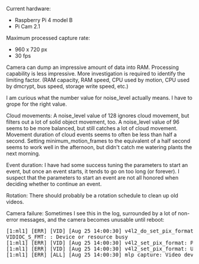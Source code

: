 Current hardware:  
  - Raspberry Pi 4 model B
  - Pi Cam 2.1

Maximum processed capture rate:
  - 960 x 720 px
  - 30 fps

Camera can dump an impressive amount of data into RAM.  Processing capability is less impressive.  More investigation is required to identify the limiting factor.  (RAM capacity, RAM speed, CPU used by motion, CPU used by dmcrypt, bus speed, storage write speed, etc.)

I am curious what the number value for noise_level actually means.  I have to grope for the right value.

Cloud movements:  A noise_level value of 128 ignores cloud movement, but filters out a lot of solid object movement, too.  A noise_level value of 96 seems to be more balanced, but still catches a lot of cloud movement.  Movement duration of cloud events seems to often be less than half a second.  Setting minimum_motion_frames to the equivalent of a half second seems to work well in the afternoon, but didn't catch me watering plants the next morning.

Event duration:  I have had some success tuning the parameters to start an event, but once an event starts, it tends to go on too long (or forever).  I suspect that the parameters to start an event are not all honored when deciding whether to continue an event.

Rotation:  There should probably be a rotation schedule to clean up old videos.

Camera failure:  Sometimes I see this in the log, surrounded by a lot of non-error messages, and the camera becomes unusable until reboot:

<pre>
[1:ml1] [ERR] [VID] [Aug 25 14:00:30] v4l2_do_set_pix_format: Error setting pixel format.
VIDIOC_S_FMT: : Device or resource busy
[1:ml1] [ERR] [VID] [Aug 25 14:00:30] v4l2_set_pix_format: Palette selection failed for format UYVY: Device or resource busy
[1:ml1] [ERR] [VID] [Aug 25 14:00:30] v4l2_set_pix_format: Unable to find a compatible palette format.
[1:ml1] [ERR] [ALL] [Aug 25 14:00:30] mlp_capture: Video device fatal error - Closing video device
</pre>
